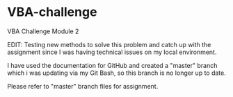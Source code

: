 # VBA-challenge
VBA Challenge Module 2

EDIT: Testing new methods to solve this problem and catch up with the assignment since I was having technical issues on my local environment.

I have used the documentation for GitHub and created a "master" branch which i was updating via my Git Bash, so this branch is no longer up to date.

Please refer to "master" branch files for assignment.
